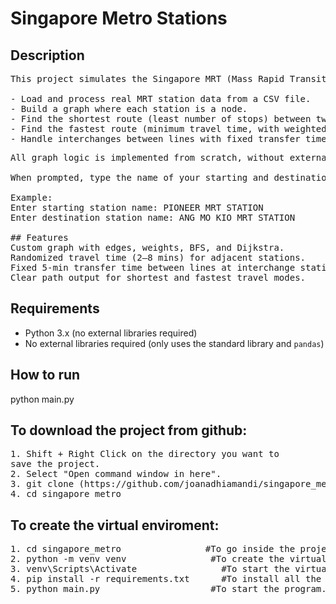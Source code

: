 # Singapore Metro Stations

## Description
<pre>
This project simulates the Singapore MRT (Mass Rapid Transit) network using a custom-built graph data structure. It allows users to:

- Load and process real MRT station data from a CSV file.
- Build a graph where each station is a node.
- Find the shortest route (least number of stops) between two stations.
- Find the fastest route (minimum travel time, with weighted edges).
- Handle interchanges between lines with fixed transfer times.
</pre>

<pre>
All graph logic is implemented from scratch, without external libraries like `networkx`.

When prompted, type the name of your starting and destination MRT stations.

Example:
Enter starting station name: PIONEER MRT STATION
Enter destination station name: ANG MO KIO MRT STATION

## Features
Custom graph with edges, weights, BFS, and Dijkstra.
Randomized travel time (2–8 mins) for adjacent stations.
Fixed 5-min transfer time between lines at interchange stations.
Clear path output for shortest and fastest travel modes.
</pre>

## Requirements
- Python 3.x (no external libraries required)
- No external libraries required (only uses the standard library and `pandas`)

## How to run
python main.py


## To download the project from github:
<pre>
1. Shift + Right Click on the directory you want to 
save the project.
2. Select "Open command window in here".
3. git clone (https://github.com/joanadhiamandi/singapore_metro.git )
4. cd singapore_metro
</pre>

## To create the virtual enviroment:
<pre>
1. cd singapore_metro                #To go inside the project.
2. python -m venv venv                #To create the virtual enviroment.
3. venv\Scripts\Activate                #To start the virtual enviroment.
4. pip install -r requirements.txt      #To install all the necessary libraries. ore (pip install pandas), the only dependency needed
5. python main.py                     #To start the program.
</pre>
